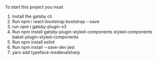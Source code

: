 To start this project you must
1. Install the gatsby cli
2. Run npm i react-bootstrap bootstrap --save
3. run npm i gatsby-plugin-s3
4. Run npm install gatsby-plugin-styled-components styled-components babel-plugin-styled-components
5. Run npm install eslint
6. Run npm install --save-dev jest
7. yarn add typeface-medievalsharp
